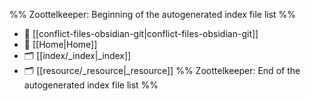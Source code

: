 %% Zoottelkeeper: Beginning of the autogenerated index file list  %%
- 📄 [[conflict-files-obsidian-git|conflict-files-obsidian-git]]
- 📄 [[Home|Home]]
- 🗂️ [[index/_index|_index]]
- 🗂️ [[resource/_resource|_resource]]
%% Zoottelkeeper: End of the autogenerated index file list  %%
